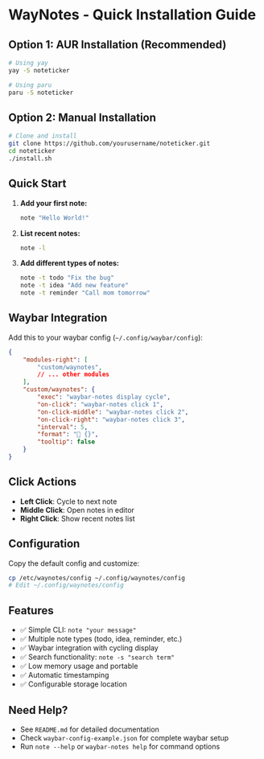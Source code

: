 # WayNotes - Quick Installation Guide

## Option 1: AUR Installation (Recommended)

```bash
# Using yay
yay -S noteticker

# Using paru  
paru -S noteticker
```

## Option 2: Manual Installation

```bash
# Clone and install
git clone https://github.com/yourusername/noteticker.git
cd noteticker
./install.sh
```

## Quick Start

1. **Add your first note:**
   ```bash
   note "Hello World!"
   ```

2. **List recent notes:**
   ```bash
   note -l
   ```

3. **Add different types of notes:**
   ```bash
   note -t todo "Fix the bug"
   note -t idea "Add new feature"
   note -t reminder "Call mom tomorrow"
   ```

## Waybar Integration

Add this to your waybar config (`~/.config/waybar/config`):

```json
{
    "modules-right": [
        "custom/waynotes",
        // ... other modules
    ],
    "custom/waynotes": {
        "exec": "waybar-notes display cycle",
        "on-click": "waybar-notes click 1",
        "on-click-middle": "waybar-notes click 2",
        "on-click-right": "waybar-notes click 3",
        "interval": 5,
        "format": "📝 {}",
        "tooltip": false
    }
}
```

## Click Actions

- **Left Click**: Cycle to next note
- **Middle Click**: Open notes in editor
- **Right Click**: Show recent notes list

## Configuration

Copy the default config and customize:

```bash
cp /etc/waynotes/config ~/.config/waynotes/config
# Edit ~/.config/waynotes/config
```

## Features

- ✅ Simple CLI: `note "your message"`
- ✅ Multiple note types (todo, idea, reminder, etc.)
- ✅ Waybar integration with cycling display
- ✅ Search functionality: `note -s "search term"`
- ✅ Low memory usage and portable
- ✅ Automatic timestamping
- ✅ Configurable storage location

## Need Help?

- See `README.md` for detailed documentation
- Check `waybar-config-example.json` for complete waybar setup
- Run `note --help` or `waybar-notes help` for command options
